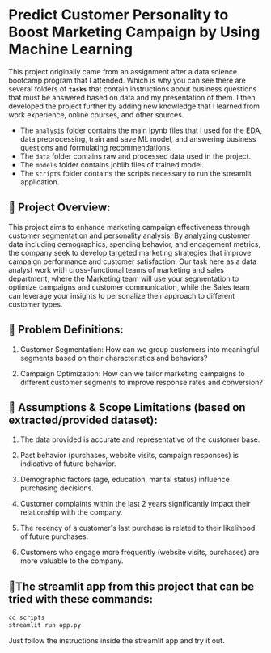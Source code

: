 # Predict Customer Personality to Boost Marketing Campaign by Using Machine Learning

This project originally came from an assignment after a data science bootcamp program that I attended. Which is why you can see there are several folders of **`tasks`** that contain instructions about business questions that must be answered based on data and my presentation of them. I then developed the project further by adding new knowledge that I learned from work experience, online courses, and other sources.

- The `analysis` folder contains the main ipynb files that i used for the EDA, data preprocessing, train and save ML model, and answering business questions and formulating recommendations.
- The `data` folder contains raw and processed data used in the project.
- The `models` folder contains joblib files of trained model.
- The `scripts` folder contains the scripts necessary to run the streamlit application.

## 📌 Project Overview:

This project aims to enhance marketing campaign effectiveness through customer segmentation and personality analysis. By analyzing customer data including demographics, spending behavior, and engagement metrics, the company seek to develop targeted marketing strategies that improve campaign performance and customer satisfaction. Our task here as a data analyst work with cross-functional teams of marketing and sales department, where the Marketing team will use your segmentation to optimize campaigns and customer communication, while the Sales team can leverage your insights to personalize their approach to different customer types.

## 📌 Problem Definitions:

1. Customer Segmentation: How can we group customers into meaningful segments based on their characteristics and behaviors?

2. Campaign Optimization: How can we tailor marketing campaigns to different customer segments to improve response rates and conversion?

## 📌 Assumptions & Scope Limitations (based on extracted/provided dataset):

1. The data provided is accurate and representative of the customer base.

2. Past behavior (purchases, website visits, campaign responses) is indicative of future behavior.

3. Demographic factors (age, education, marital status) influence purchasing decisions.

4. Customer complaints within the last 2 years significantly impact their relationship with the company.

5. The recency of a customer's last purchase is related to their likelihood of future purchases.

6. Customers who engage more frequently (website visits, purchases) are more valuable to the company.

## 📌The streamlit app from this project that can be tried with these commands:

```python
cd scripts
streamlit run app.py
```

Just follow the instructions inside the streamlit app and try it out.
